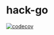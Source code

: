 # hack-go

[![codecov](https://codecov.io/gh/qazwsxedckll/hack-go/graph/badge.svg?token=OXKECJY1WU)](https://codecov.io/gh/qazwsxedckll/hack-go)